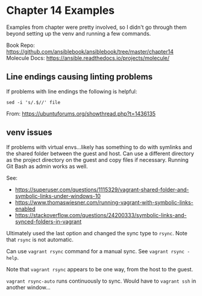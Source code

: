 # Chapter 14 Examples

Examples from chapter were pretty involved, so I didn't go through them beyond setting up the venv and running a few commands.

Book Repo: <https://github.com/ansiblebook/ansiblebook/tree/master/chapter14>
Molecule Docs: <https://ansible.readthedocs.io/projects/molecule/>

## Line endings causing linting problems

If problems with line endings the following is helpful:

`sed -i 's/.$//' file`

From: <https://ubuntuforums.org/showthread.php?t=1436135>

## venv issues

If problems with virtual envs...likely has something to do with symlinks and the shared folder between the guest and host. Can use a different directory as the project directory on the guest and copy files if necessary. Running Git Bash as admin works as well.

See:

- <https://superuser.com/questions/1115329/vagrant-shared-folder-and-symbolic-links-under-windows-10>
- <https://www.thomaswiesner.com/running-vagrant-with-symbolic-links-enabled>
- <https://stackoverflow.com/questions/24200333/symbolic-links-and-synced-folders-in-vagrant>

Ultimately used the last option and changed the sync type to `rsync`. Note that `rsync` is not automatic.

Can use `vagrant rsync` command for a manual sync. See `vagrant rsync -help`.

Note that `vagrant rsync` appears to be one way, from the host to the guest.

`vagrant rsync-auto` runs continuously to sync. Would have to `vagrant ssh` in another window...
